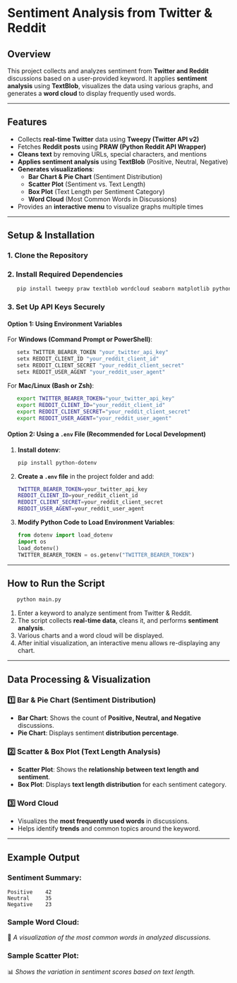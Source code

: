 # Sentiment Analysis from Twitter & Reddit

## Overview
This project collects and analyzes sentiment from **Twitter and Reddit** discussions based on a user-provided keyword. It applies **sentiment analysis** using **TextBlob**, visualizes the data using various graphs, and generates a **word cloud** to display frequently used words.

---
## Features
- Collects **real-time Twitter** data using **Tweepy (Twitter API v2)**
- Fetches **Reddit posts** using **PRAW (Python Reddit API Wrapper)**
- **Cleans text** by removing URLs, special characters, and mentions
- **Applies sentiment analysis** using **TextBlob** (Positive, Neutral, Negative)
- **Generates visualizations**:
  - **Bar Chart & Pie Chart** (Sentiment Distribution)
  - **Scatter Plot** (Sentiment vs. Text Length)
  - **Box Plot** (Text Length per Sentiment Category)
  - **Word Cloud** (Most Common Words in Discussions)
- Provides an **interactive menu** to visualize graphs multiple times

---
## Setup & Installation
### 1. **Clone the Repository**

### 2. **Install Required Dependencies**
```sh
   pip install tweepy praw textblob wordcloud seaborn matplotlib python-dotenv
```

### 3. **Set Up API Keys Securely**

#### Option 1: Using Environment Variables
For **Windows (Command Prompt or PowerShell)**:
```sh
   setx TWITTER_BEARER_TOKEN "your_twitter_api_key"
   setx REDDIT_CLIENT_ID "your_reddit_client_id"
   setx REDDIT_CLIENT_SECRET "your_reddit_client_secret"
   setx REDDIT_USER_AGENT "your_reddit_user_agent"
```
For **Mac/Linux (Bash or Zsh)**:
```sh
   export TWITTER_BEARER_TOKEN="your_twitter_api_key"
   export REDDIT_CLIENT_ID="your_reddit_client_id"
   export REDDIT_CLIENT_SECRET="your_reddit_client_secret"
   export REDDIT_USER_AGENT="your_reddit_user_agent"
```

#### Option 2: Using a `.env` File (Recommended for Local Development)
1. **Install dotenv**:
   ```sh
   pip install python-dotenv
   ```
2. **Create a `.env` file** in the project folder and add:
   ```sh
   TWITTER_BEARER_TOKEN=your_twitter_api_key
   REDDIT_CLIENT_ID=your_reddit_client_id
   REDDIT_CLIENT_SECRET=your_reddit_client_secret
   REDDIT_USER_AGENT=your_reddit_user_agent
   ```
3. **Modify Python Code to Load Environment Variables**:
   ```python
   from dotenv import load_dotenv
   import os
   load_dotenv()
   TWITTER_BEARER_TOKEN = os.getenv("TWITTER_BEARER_TOKEN")
   ```

---
## How to Run the Script
```sh
   python main.py
```
1. Enter a keyword to analyze sentiment from Twitter & Reddit.
2. The script collects **real-time data**, cleans it, and performs **sentiment analysis**.
3. Various charts and a word cloud will be displayed.
4. After initial visualization, an interactive menu allows re-displaying any chart.

---
## Data Processing & Visualization
### 1️⃣ **Bar & Pie Chart (Sentiment Distribution)**
- **Bar Chart**: Shows the count of **Positive, Neutral, and Negative** discussions.
- **Pie Chart**: Displays sentiment **distribution percentage**.

### 2️⃣ **Scatter & Box Plot (Text Length Analysis)**
- **Scatter Plot**: Shows the **relationship between text length and sentiment**.
- **Box Plot**: Displays **text length distribution** for each sentiment category.

### 3️⃣ **Word Cloud**
- Visualizes the **most frequently used words** in discussions.
- Helps identify **trends** and common topics around the keyword.

---
## Example Output
### **Sentiment Summary:**
```
Positive    42
Neutral     35
Negative    23
```
### **Sample Word Cloud:**
📌 *A visualization of the most common words in analyzed discussions.*

### **Sample Scatter Plot:**
📊 *Shows the variation in sentiment scores based on text length.*


